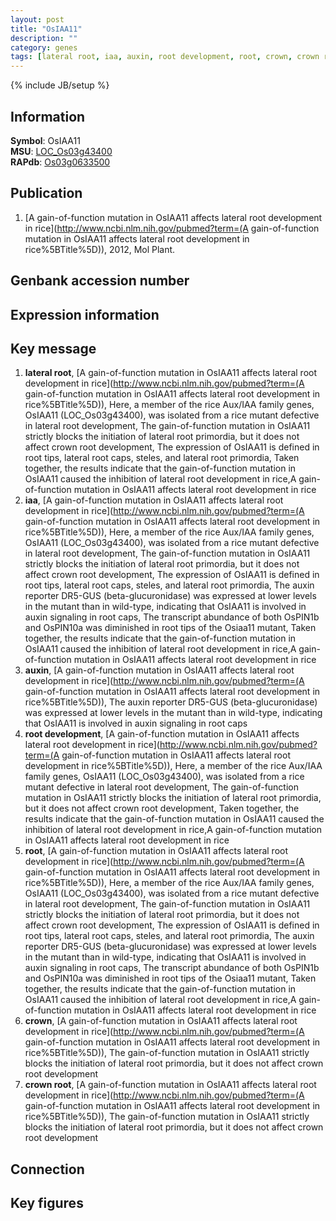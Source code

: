 ```yaml
---
layout: post
title: "OsIAA11"
description: ""
category: genes
tags: [lateral root, iaa, auxin, root development, root, crown, crown root]
---
```

{% include JB/setup %}

## Information
__Symbol__: OsIAA11  
__MSU__: [LOC_Os03g43400](http://rice.plantbiology.msu.edu/cgi-bin/ORF_infopage.cgi?orf=LOC_Os03g43400)  
__RAPdb__: [Os03g0633500](http://rapdb.dna.affrc.go.jp/viewer/gbrowse_details/irgsp1?name=Os03g0633500)  

## Publication
1. [A gain-of-function mutation in OsIAA11 affects lateral root development in rice](http://www.ncbi.nlm.nih.gov/pubmed?term=(A gain-of-function mutation in OsIAA11 affects lateral root development in rice%5BTitle%5D)), 2012, Mol Plant.

## Genbank accession number

## Expression information

## Key message
1. __lateral root__, [A gain-of-function mutation in OsIAA11 affects lateral root development in rice](http://www.ncbi.nlm.nih.gov/pubmed?term=(A gain-of-function mutation in OsIAA11 affects lateral root development in rice%5BTitle%5D)),  Here, a member of the rice Aux/IAA family genes, OsIAA11 (LOC_Os03g43400), was isolated from a rice mutant defective in lateral root development, The gain-of-function mutation in OsIAA11 strictly blocks the initiation of lateral root primordia, but it does not affect crown root development, The expression of OsIAA11 is defined in root tips, lateral root caps, steles, and lateral root primordia, Taken together, the results indicate that the gain-of-function mutation in OsIAA11 caused the inhibition of lateral root development in rice,A gain-of-function mutation in OsIAA11 affects lateral root development in rice
2. __iaa__, [A gain-of-function mutation in OsIAA11 affects lateral root development in rice](http://www.ncbi.nlm.nih.gov/pubmed?term=(A gain-of-function mutation in OsIAA11 affects lateral root development in rice%5BTitle%5D)),  Here, a member of the rice Aux/IAA family genes, OsIAA11 (LOC_Os03g43400), was isolated from a rice mutant defective in lateral root development, The gain-of-function mutation in OsIAA11 strictly blocks the initiation of lateral root primordia, but it does not affect crown root development, The expression of OsIAA11 is defined in root tips, lateral root caps, steles, and lateral root primordia, The auxin reporter DR5-GUS (beta-glucuronidase) was expressed at lower levels in the mutant than in wild-type, indicating that OsIAA11 is involved in auxin signaling in root caps, The transcript abundance of both OsPIN1b and OsPIN10a was diminished in root tips of the Osiaa11 mutant, Taken together, the results indicate that the gain-of-function mutation in OsIAA11 caused the inhibition of lateral root development in rice,A gain-of-function mutation in OsIAA11 affects lateral root development in rice
3. __auxin__, [A gain-of-function mutation in OsIAA11 affects lateral root development in rice](http://www.ncbi.nlm.nih.gov/pubmed?term=(A gain-of-function mutation in OsIAA11 affects lateral root development in rice%5BTitle%5D)),  The auxin reporter DR5-GUS (beta-glucuronidase) was expressed at lower levels in the mutant than in wild-type, indicating that OsIAA11 is involved in auxin signaling in root caps
4. __root development__, [A gain-of-function mutation in OsIAA11 affects lateral root development in rice](http://www.ncbi.nlm.nih.gov/pubmed?term=(A gain-of-function mutation in OsIAA11 affects lateral root development in rice%5BTitle%5D)),  Here, a member of the rice Aux/IAA family genes, OsIAA11 (LOC_Os03g43400), was isolated from a rice mutant defective in lateral root development, The gain-of-function mutation in OsIAA11 strictly blocks the initiation of lateral root primordia, but it does not affect crown root development, Taken together, the results indicate that the gain-of-function mutation in OsIAA11 caused the inhibition of lateral root development in rice,A gain-of-function mutation in OsIAA11 affects lateral root development in rice
5. __root__, [A gain-of-function mutation in OsIAA11 affects lateral root development in rice](http://www.ncbi.nlm.nih.gov/pubmed?term=(A gain-of-function mutation in OsIAA11 affects lateral root development in rice%5BTitle%5D)),  Here, a member of the rice Aux/IAA family genes, OsIAA11 (LOC_Os03g43400), was isolated from a rice mutant defective in lateral root development, The gain-of-function mutation in OsIAA11 strictly blocks the initiation of lateral root primordia, but it does not affect crown root development, The expression of OsIAA11 is defined in root tips, lateral root caps, steles, and lateral root primordia, The auxin reporter DR5-GUS (beta-glucuronidase) was expressed at lower levels in the mutant than in wild-type, indicating that OsIAA11 is involved in auxin signaling in root caps, The transcript abundance of both OsPIN1b and OsPIN10a was diminished in root tips of the Osiaa11 mutant, Taken together, the results indicate that the gain-of-function mutation in OsIAA11 caused the inhibition of lateral root development in rice,A gain-of-function mutation in OsIAA11 affects lateral root development in rice
6. __crown__, [A gain-of-function mutation in OsIAA11 affects lateral root development in rice](http://www.ncbi.nlm.nih.gov/pubmed?term=(A gain-of-function mutation in OsIAA11 affects lateral root development in rice%5BTitle%5D)),  The gain-of-function mutation in OsIAA11 strictly blocks the initiation of lateral root primordia, but it does not affect crown root development
7. __crown root__, [A gain-of-function mutation in OsIAA11 affects lateral root development in rice](http://www.ncbi.nlm.nih.gov/pubmed?term=(A gain-of-function mutation in OsIAA11 affects lateral root development in rice%5BTitle%5D)),  The gain-of-function mutation in OsIAA11 strictly blocks the initiation of lateral root primordia, but it does not affect crown root development

## Connection

## Key figures


